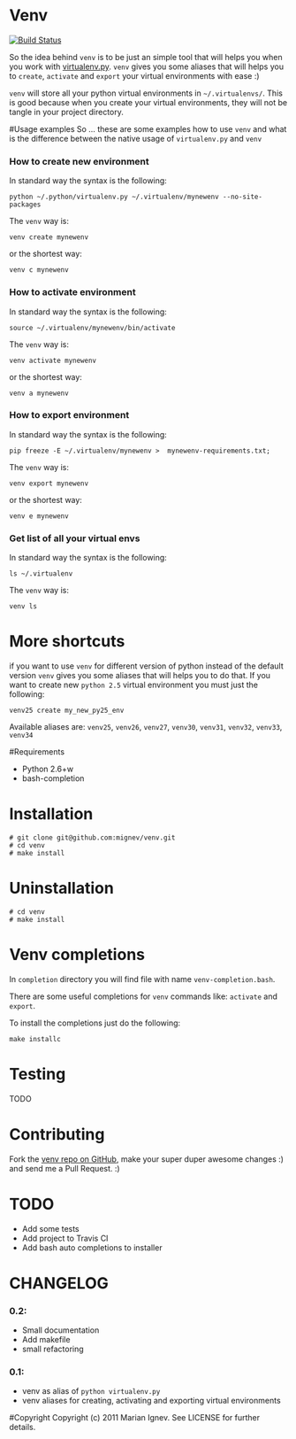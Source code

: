 Venv
=======

[![Build Status](https://travis-ci.org/mignev/venv.png?branch=master)](https://travis-ci.org/mignev/venv)

So the idea behind `venv` is to be just an simple tool that will helps you when you work with [virtualenv.py](http://www.virtualenv.org/). `venv` gives you some aliases that will helps you to `create`, `activate` and `export` your virtual environments with ease :)


`venv` will store all your python virtual environments in `~/.virtualenvs/`. This is good because when you create your virtual environments, they will not be tangle in your project directory.

#Usage examples
So … these are some examples how to use `venv` and what is the difference between the native usage of `virtualenv.py` and `venv`

### How to create new environment

In standard way the syntax is the following:

	python ~/.python/virtualenv.py ~/.virtualenv/mynewenv --no-site-packages

The `venv` way is:

	venv create mynewenv

or the shortest way:

	venv c mynewenv

### How to activate environment

In standard way the syntax is the following:

	source ~/.virtualenv/mynewenv/bin/activate

The `venv` way is:

	venv activate mynewenv

or the shortest way:

	venv a mynewenv

### How to export environment

In standard way the syntax is the following:

	pip freeze -E ~/.virtualenv/mynewenv >  mynewenv-requirements.txt;

The `venv` way is:

	venv export mynewenv

or the shortest way:

	venv e mynewenv

### Get list of all your virtual envs

In standard way the syntax is the following:

	ls ~/.virtualenv

The `venv` way is:

	venv ls

# More shortcuts
if you want to use `venv` for different version of python instead of the default version `venv` gives you some aliases that will helps you to do that. If you want to create new `python 2.5` virtual environment you must just the following:

	venv25 create my_new_py25_env

Available aliases are: `venv25`, `venv26`, `venv27`, `venv30`, `venv31`, `venv32`, `venv33`, `venv34`


#Requirements 

* Python 2.6+w
* bash-completion

# Installation

    # git clone git@github.com:mignev/venv.git
    # cd venv
    # make install

# Uninstallation

    # cd venv
    # make install

# Venv completions
In `completion` directory you will find file with name `venv-completion.bash`.

There are some useful completions for `venv` commands like: `activate` and `export`.

To install the completions just do the following:

	make installc


# Testing

TODO

# Contributing
Fork the [venv repo on GitHub](https://github.com/mignev/venv), make your super duper awesome changes :) and send me a Pull Request. :)

# TODO
- Add some tests
- Add project to Travis CI
- Add bash auto completions to installer

# CHANGELOG

### 0.2:

- Small documentation
- Add makefile
- small refactoring

### 0.1:

- venv as alias of `python virtualenv.py`
- venv aliases for creating, activating and exporting virtual environments

#Copyright
Copyright (c) 2011 Marian Ignev. See LICENSE for further details.
